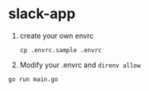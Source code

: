 # slack-app
1. create your own envrc
    ```
    cp .envrc.sample .envrc
    ```
2. Modify your .envrc and `direnv allow `

```
go run main.go
```
